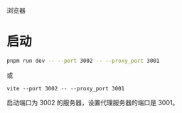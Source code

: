 浏览器

# 启动

```sh
pnpm run dev -- --port 3002 -- --proxy_port 3001
```

或

```
vite --port 3002 -- --proxy_port 3001
```

启动端口为 3002 的服务器，设置代理服务器的端口是 3001。
